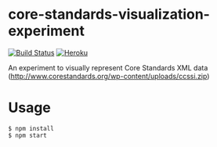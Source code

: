 # core-standards-visualization-experiment
[![Build Status](https://travis-ci.org/prismacon/core-standards-visualization-experiment.svg?branch=master)](https://travis-ci.org/prismacon/core-standards-visualization-experiment)
[![Heroku](https://img.shields.io/badge/deployed%20to-Heroku-79589F.svg)](https://core-standards-visualization.herokuapp.com/)

An experiment to visually represent Core Standards XML data (http://www.corestandards.org/wp-content/uploads/ccssi.zip)

# Usage

```
$ npm install
$ npm start
```
